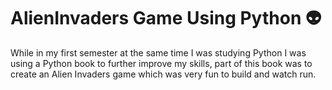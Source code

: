 # AlienInvaders Game Using Python 👽

While in my first semester at the same time I was studying Python I was using a Python book to further improve my skills, part of this book was to create an Alien Invaders game which was very fun to build and watch run.


